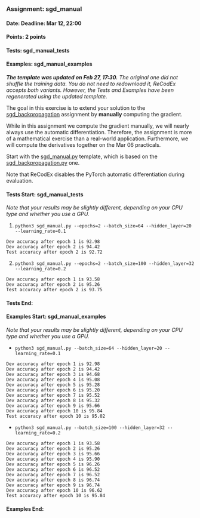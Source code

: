 ### Assignment: sgd_manual
#### Date: Deadline: Mar 12, 22:00
#### Points: 2 points
#### Tests: sgd_manual_tests
#### Examples: sgd_manual_examples

_**The template was updated on Feb 27, 17:30.** The original one did not shuffle
the training data. You do not need to redownload it, ReCodEx accepts both variants.
However, the Tests and Examples have been regenerated using the updated template._

The goal in this exercise is to extend your solution to the
[sgd_backpropagation](https://ufal.mff.cuni.cz/courses/npfl138/2425-summer#sgd_backpropagation)
assignment by **manually** computing the gradient.

While in this assignment we compute the gradient manually, we will nearly always
use the automatic differentiation. Therefore, the assignment is more of
a mathematical exercise than a real-world application. Furthermore, we will
compute the derivatives together on the Mar 06 practicals.

Start with the
[sgd_manual.py](https://github.com/ufal/npfl138/tree/master/labs/02/sgd_manual.py)
template, which is based on the
[sgd_backpropagation.py](https://github.com/ufal/npfl138/tree/master/labs/02/sgd_backpropagation.py)
one.

Note that ReCodEx disables the PyTorch automatic differentiation during
evaluation.

#### Tests Start: sgd_manual_tests
_Note that your results may be slightly different, depending on your CPU type and whether you use a GPU._

1. `python3 sgd_manual.py --epochs=2 --batch_size=64 --hidden_layer=20 --learning_rate=0.1`
```
Dev accuracy after epoch 1 is 92.98
Dev accuracy after epoch 2 is 94.42
Test accuracy after epoch 2 is 92.72
```

2. `python3 sgd_manual.py --epochs=2 --batch_size=100 --hidden_layer=32 --learning_rate=0.2`
```
Dev accuracy after epoch 1 is 93.58
Dev accuracy after epoch 2 is 95.26
Test accuracy after epoch 2 is 93.75
```
#### Tests End:
#### Examples Start: sgd_manual_examples
_Note that your results may be slightly different, depending on your CPU type and whether you use a GPU._

- `python3 sgd_manual.py --batch_size=64 --hidden_layer=20 --learning_rate=0.1`
```
Dev accuracy after epoch 1 is 92.98
Dev accuracy after epoch 2 is 94.42
Dev accuracy after epoch 3 is 94.68
Dev accuracy after epoch 4 is 95.08
Dev accuracy after epoch 5 is 95.28
Dev accuracy after epoch 6 is 95.20
Dev accuracy after epoch 7 is 95.52
Dev accuracy after epoch 8 is 95.32
Dev accuracy after epoch 9 is 95.66
Dev accuracy after epoch 10 is 95.84
Test accuracy after epoch 10 is 95.02
```

- `python3 sgd_manual.py --batch_size=100 --hidden_layer=32 --learning_rate=0.2`
```
Dev accuracy after epoch 1 is 93.58
Dev accuracy after epoch 2 is 95.26
Dev accuracy after epoch 3 is 95.66
Dev accuracy after epoch 4 is 95.90
Dev accuracy after epoch 5 is 96.26
Dev accuracy after epoch 6 is 96.52
Dev accuracy after epoch 7 is 96.52
Dev accuracy after epoch 8 is 96.74
Dev accuracy after epoch 9 is 96.74
Dev accuracy after epoch 10 is 96.62
Test accuracy after epoch 10 is 95.84
```
#### Examples End:
